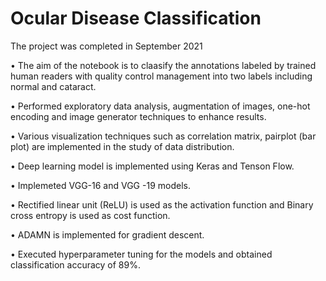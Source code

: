# Ocular Disease Classification

The project was completed in September 2021

•	The aim of the notebook is to claasify the annotations labeled by trained human readers with quality control management into two labels including normal and cataract.

•	Performed exploratory data analysis, augmentation of images, one-hot encoding and image generator techniques to enhance results. 

•	Various visualization techniques such as correlation matrix, pairplot (bar plot) are implemented in the study of data distribution.

•	Deep learning model is implemented using Keras and Tenson Flow.

•	Implemeted VGG-16 and VGG -19 models.

•	 Rectified linear unit (ReLU) is used as the activation function and Binary cross entropy is used as cost function. 

•	ADAMN is implemented for gradient descent.

•	Executed hyperparameter tuning for the models and obtained classification accuracy of 89%.
